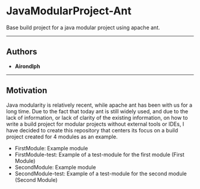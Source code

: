 <h1>JavaModularProject-Ant</h1>
<p>Base build project for a java modular project using apache ant.</p>

<hr/>

<h2>Authors</h2>
<ul>
	<li style="font-size: 14px; font-weight: bold;">Airondlph</li>
</ul>

<hr/>

<h2>Motivation</h2>
<p>Java modularity is relatively recent, while apache ant has been with us for
 a long time. Due to the fact that today ant is still widely used, and due to 
 the lack of information, or lack of clarity of the existing information, on 
 how to write a build project for modular projects without external tools or 
 IDEs, I have decided to create this repository that centers its focus on a 
 build project created for 4 modules as an example.</p>

<ul>
	<li>FirstModule: Example module</li>
	<li>FirstModule-test: Example of a test-module for the first module (First Module)</li>
	<li>SecondModule: Example module</li>
	<li>SecondModule-test: Example of a test-module for the second module (Second Module)</li>
</ul>